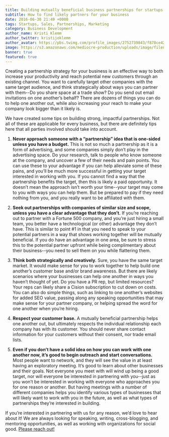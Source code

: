 ```yaml
---
title: Building mutually beneficial business partnerships for startups
subtitle: How to find likely partners for your business
date: 2016-06-30 21:49 +0000
tags: Startups, Sales, Partnerships, Marketing
category: Business Development
author_name: Kristi Klemm
author_twitter: kristijoklemm
author_avatar: https://pbs.twimg.com/profile_images/2752739843/f878ce42bbeb25aec4c29e24240ae98d.png
image: https://s3.amazonaws.com/mediocre-production/uploads/image/filename/147/photo-1433170836232-79eac4ca5e9e.jpg
banner: true
featured: true
---
```


Creating a partnership strategy for your business is an effective way to both increase your productivity and reach potential new customers through an existing channel. You want to carefully target other companies with the same target audience, and think strategically about ways you can partner with them--Do you share space at a trade show? Do you send out email invitations on one another’s behalf? There are dozens of things you can do to help one another out, while also increasing your reach to make your company look bigger than it likely is. 

We have created some tips on building strong, impactful partnerships. Not all of these are applicable for every business, but there are definitely tips here that all parties involved should take into account.

1. **Never approach someone with a “partnership” idea that is one-sided unless you have a budget.** This is not so much a partnership as it is a form of advertising, and some companies simply don’t play in the advertising space. Do your research, talk to people who know someone at the company, and uncover a few of their needs and pain points. You can use these to your advantage if you can help alleviate some of these pains, and you’ll be much more successful in getting your target interested in working with you. If you cannot find a way that the partnership benefits the target, then this is likely a paid opportunity. It doesn’t mean the approach isn’t worth your time--your target may come to you with ways you can help them. But be prepared to pay if they need nothing from you, and you really want to be affiliated with them.

2. **Seek out partnerships with companies of similar size and scope, unless you have a clear advantage that they don’t.** If you’re reaching out to partner with a Fortune 500 company, and you’re just hiring a small team, you better have a technological (or other) advantage they don’t have. This is similar to point #1 in that you need to speak to your potential partners in a way that shows working together will be mutually beneficial. If you do have an advantage in one area, be sure to stress this to the potential partner upfront while being complimentary about their business--you need to sell them on you while flattering them. 

3. **Think both strategically and creatively.** Sure, you have the same target market. It would make sense for you to work together to help build one another’s customer base and/or brand awareness. But there are likely scenarios where your businesses can help one another in ways you haven’t thought of yet. Do you have a PR rep, but limited resources? Your reps can likely share a Cision subscription to cut down on costs. You can also do simple things, such as linking to one another’s websites for added SEO value, passing along any speaking opportunities that may make sense for your partner company, or helping spread the word for one another when you’re hiring.

4. **Respect your customer base.** A mutually beneficial partnership helps one another out, but ultimately respects the individual relationship each company has with its customer. You should never share contact information for your customers without their consent, nor trade email lists.

5. **Even if you don’t have a solid idea on how you can work with one another now, it’s good to begin outreach and start conversations.** Most people want to network, and they will see the value in at least having an exploratory meeting. It’s good to learn about other businesses and their goals. Not everyone you meet with will wind up being a good target, nor will everyone be interested in partnering with you--just as you won’t be interested in working with everyone who approaches you for one reason or another. But having meetings with a number of different companies helps you identify various types of businesses that will likely want to work with you in the future, as well as what types of partnerships they’re interested in building.

If you’re interested in partnering with us for any reason, we’d love to hear about it! We are always looking for speaking, writing, cross-blogging, and mentoring opportunities, as well as working with organizations for social good. <a data-toggle="modal" data-planner-button="true" data-planner-source="Blog Post: Building mutually beneficial business partnerships for startups" href="#modal-project-planner">Please reach out!</a>
